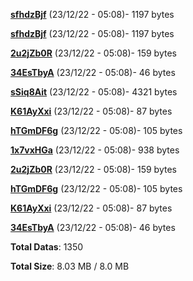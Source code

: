 [**sfhdzBjf**](/data/sfhdzBjf.txt) (23/12/22 - 05:08)- 1197 bytes

[**sfhdzBjf**](/data/sfhdzBjf.txt) (23/12/22 - 05:08)- 1197 bytes

[**2u2jZb0R**](/data/2u2jZb0R.txt) (23/12/22 - 05:08)- 159 bytes

[**34EsTbyA**](/data/34EsTbyA.txt) (23/12/22 - 05:08)- 46 bytes

[**sSiq8Ait**](/data/sSiq8Ait.txt) (23/12/22 - 05:08)- 4321 bytes

[**K61AyXxi**](/data/K61AyXxi.txt) (23/12/22 - 05:08)- 87 bytes

[**hTGmDF6g**](/data/hTGmDF6g.txt) (23/12/22 - 05:08)- 105 bytes

[**1x7vxHGa**](/data/1x7vxHGa.txt) (23/12/22 - 05:08)- 938 bytes

[**2u2jZb0R**](/data/2u2jZb0R.txt) (23/12/22 - 05:08)- 159 bytes

[**hTGmDF6g**](/data/hTGmDF6g.txt) (23/12/22 - 05:08)- 105 bytes

[**K61AyXxi**](/data/K61AyXxi.txt) (23/12/22 - 05:08)- 87 bytes

[**34EsTbyA**](/data/34EsTbyA.txt) (23/12/22 - 05:08)- 46 bytes

**Total Datas**: 1350

**Total Size**: 8.03 MB / 8.0 MB